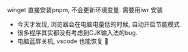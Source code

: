 winget 直接安装pnpm, 不会更新环境变量.
需要用iwr 安装


* 今天才发现, 浏览器会在电脑电量低的时候, 自动开启节能模式.
* 很多程序其实都没有考虑到CJK输入法的bug.
* 电脑蓝屏关机, vscode 也能恢复 🍺